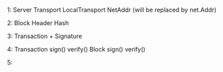  1:
 Server
 Transport
 LocalTransport
 NetAddr   (will be replaced by net.Addr)

2:
Block
Header
Hash

3:
Transaction + Signature

4: 
Transaction sign() verify()
Block sign() verify()

5:
